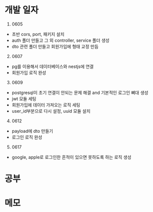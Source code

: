 # 개발 일자

1. 0605

  - 초반 cors, port, 패키지 설치 
  - auth 폴더 만들고 그 외 controller, service 폴더 생성
  - dto 관련 폴더 만들고 회원가입에 형태 교정 만듬

2. 0607

  - pg를 이용해서 데이터베이스와 nestjs에 연결
  - 회원가입 로직 완성

3. 0609

  - postgresql이 초기 연결이 안되는 문제 해결 and 기본적인 로그인 뼈대 생성
  - jwt 모듈 세팅 
  - 회원가입에 데이터 가져오는 로직 세팅
  - user_id부분으로 다시 설정, uuid 모듈 설치

4. 0612

  - payload에 dto 만들기
  - 로그인 로직 완성

5. 0617

  - google, apple로 로그인한 흔적이 있으면 못하도록 하는 로직 생성

# 공부

# 메모

